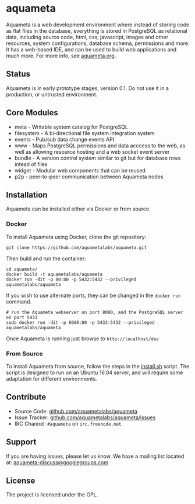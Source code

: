 aquameta
========

Aquameta is a web development environment where instead of storing code as flat
files in the database, everything is stored in PostgreSQL as relational data,
including source code, html, css, javascript, images and other resources,
system configurations, database schema, permissions and more.  It has a
web-based IDE, and can be used to build web applications and much more.  For
more info, see [aquameta.org](http://aquameta.org/).

Status
------

Aquameta is in early prototype stages, version 0.1.  Do not use it in a
production, or untrusted environment.

Core Modules
------------

- meta - Writable system catalog for PostgreSQL
- filesystem - A bi-directional file system integration system
- events - Pub/sub data change events API
- www - Maps PostgreSQL permissions and data acccess to the web, as well as allowing resource hosting and a web socket event server
- bundle - A version control system similar to git but for database rows intead of files
- widget - Modular web components that can be reused
- p2p - peer-to-peer communication between Aquameta nodes

Installation
------------

Aquameta can be installed either via Docker or from source.

### Docker

To install Aquameta using Docker, clone the git repository:

```
git clone https://github.com/aquametalabs/aquameta.git
```

Then build and run the container:

```
cd aquameta/
docker build -t aquametalabs/aquameta
docker run -dit -p 80:80 -p 5432:5432 --privileged aquametalabs/aquameta
```

If you wish to use alternate ports, they can be changed in the `docker run` command.

```
# run the Aquameta webserver on port 8080, and the PostgreSQL server on port 5433
sudo docker run -dit -p 8080:80 -p 5433:5432 --privileged aquametalabs/aquameta
```

Once Aquameta is running just browse to `http://localhost/dev`


### From Source

To install Aquameta from source, follow the steps in the
[install.sh](https://github.com/aquametalabs/aquameta/blob/master/install.sh)
script.  The script is designed to run on an Ubuntu 16.04 server, and will
require some adaptation for different environments.

Contribute
----------

- Source Code: [github.com/aquametalabs/aquameta](github.com/aquametalabs/aquameta)
- Issue Tracker: [github.com/aquametalabs/aquameta/issues](http://github.com/aquametalabs/aquameta/issues)
- IRC Channel: `#aquameta` on `irc.freenode.net`

Support
-------

If you are having issues, please let us know.
We have a mailing list located at: aquameta-discuss@googlegroups.com

License
-------

The project is licensed under the GPL.
